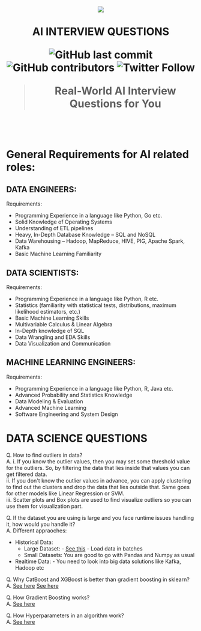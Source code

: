 <h1 align="center">
    <a href="https://github.com/mrsaeeddev/ai-interview-questions">
        <img src="https://raw.githubusercontent.com/mrsaeeddev/ai-interview-questions/master/logo.png">
    </a>
    <br/>
    <br/>
  AI INTERVIEW QUESTIONS
  
![GitHub last commit](https://img.shields.io/github/last-commit/mrsaeeddev/ai-interview-questions)
![GitHub contributors](https://img.shields.io/github/contributors/mrsaeeddev/ai-interview-questions)
![Twitter Follow](https://img.shields.io/twitter/follow/mrsaeeddev?label=Follow&style=social)
  > Real-World AI Interview Questions for You
</h1>
<br/>
<br/>

# General Requirements for AI related roles:

## DATA ENGINEERS:

Requirements:
- Programming Experience in a language like Python, Go etc.
- Solid Knowledge of Operating Systems
- Understanding of ETL pipelines
- Heavy, In-Depth Database Knowledge – SQL and NoSQL
- Data Warehousing – Hadoop, MapReduce, HIVE, PIG, Apache Spark, Kafka
- Basic Machine Learning Familiarity

## DATA SCIENTISTS:

Requirements:
- Programming Experience in a language like Python, R etc.
- Statistics (familiarity with statistical tests, distributions, maximum likelihood estimators, etc.)
- Basic Machine Learning Skills
- Multivariable Calculus & Linear Algebra
- In-Depth knowledge of SQL
- Data Wrangling and EDA Skills
- Data Visualization and Communication

## MACHINE LEARNING ENGINEERS:

Requirements:
- Programming Experience in a language like Python, R, Java etc.
- Advanced Probability and Statistics Knowledge
- Data Modeling & Evaluation
- Advanced Machine Learning
- Software Engineering and System Design

# DATA SCIENCE QUESTIONS

Q. How to find outliers in data?
<br />
A. i. If you know the outlier values, then you may set some threshold value for the outliers. So, by filtering the data that lies inside that values you can get filtered data.
<br />
ii. If you don't know the outlier values in advance, you can apply clustering to find out the clusters and drop the data that lies outside that. Same goes for other models like Linear Regression or SVM. 
<br />
iii. Scatter plots and Box plots are used to find visualize outliers so you can use them for visualization part.

Q. If the dataset you are using is large and you face runtime issues handling it, how would you handle it?
<br />
A. Different appraoches:
<br />
- Historical Data:
    - Large Dataset: - [See this](https://www.analyticsvidhya.com/blog/2018/08/dask-big-datasets-machine_learning-python/)
                     - Load data in batches
    - Small Datasets: You are good to go with Pandas and Numpy as usual
- Realtime Data: - You need to look into big data solutions like Kafka, Hadoop etc

Q. Why CatBoost and XGBoost is better than gradient boosting in sklearn?
<br />
A. [See here](https://datascience.stackexchange.com/questions/16904/gbm-vs-xgboost-key-differences)
[See here](https://datascience.stackexchange.com/questions/49567/lightgbm-vs-xgboost-vs-catboost)

Q. How Gradient Boosting works?
<br />
A. [See here](https://www.displayr.com/gradient-boosting-the-coolest-kid-on-the-machine-learning-block/)

Q. How Hyperparameters in an algorithm work?
<br />
A. [See here](https://towardsdatascience.com/understanding-hyperparameters-and-its-optimisation-techniques-f0debba07568)
